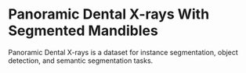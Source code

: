# Panoramic Dental X-rays With Segmented Mandibles

Panoramic Dental X-rays is a dataset for instance segmentation, object detection, and semantic segmentation tasks.